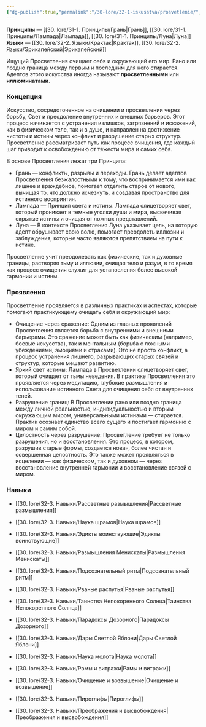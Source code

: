 ```yaml
---
{"dg-publish":true,"permalink":"/30-lore/32-1-iskusstva/prosvetlenie/","tags":["незримое/искусство"]}
---
```


**Принципы** — [[30. lore/31-1. Принципы/Грань\|Грань]], [[30. lore/31-1. Принципы/Лампада\|Лампада]], [[30. lore/31-1. Принципы/Луна\|Луна]]
**Языки** — [[30. lore/32-2. Языки/Крактак\|Крактак]], [[30. lore/32-2. Языки/Эрикапейский\|Эрикапейский]]

Ищущий Просветления очищает себя и окружающий его мир. Рано или поздно граница между первым и последним для него стирается. Адептов этого искусства иногда называют **просветленными** или **иллюминатами**.
### Концепция
Искусство, сосредоточенное на очищении и просветлении через борьбу, Cвет и преодоление внутренних и внешних барьеров. Этот процесс начинается с устранения излишков, загрязнений и искажений, как в физическом теле, так и в душе, и направлен на достижение чистоты и истины через конфликт и разрушение старых структур. Просветление рассматривает путь как процесс очищения, где каждый шаг приводит к освобождению от тяжести мира и самих себя.

В основе Просветления лежат три Принципа:

- Грань — конфликты, разрывы и переходы. Грань делает адептов Просветления безжалостными к тому, что воспринимается ими как лишнее и враждебное, помогает отделить старое от нового, вычищая то, что должно исчезнуть, и создавая пространство для истинного восприятия. 
- Лампада — Принцип света и истины. Лампада олицетворяет свет, который проникает в темные уголки души и мира, высвечивая скрытые истины и очищая от ложных представлений. 
- Луна — В контексте Просветления Луна указывает цель, на которую адепт обрушивает свою волю, помогает преодолеть иллюзии и заблуждения, которые часто являются препятствием на пути к истине. 

Просветление учит преодолевать как физические, так и духовные границы, растворяя тьму и иллюзии, очищая тело и разум, в то время как процесс очищения служит для установления более высокой гармонии и истины.
### Проявления
Просветление проявляется в различных практиках и аспектах, которые помогают практикующему очищать себя и окружающий мир:

- Очищение через сражение: Одним из главных проявлений Просветления является борьба с внутренними и внешними барьерами. Это сражение может быть как физическим (например, боевые искусства), так и ментальным (борьба с ложными убеждениями, эмоциями и страхами). Это не просто конфликт, а процесс устранения лишнего, разрывающих старых связей и структур, которые мешают развитию.
- Яркий свет истины: Лампада в Просветлении олицетворяет свет, который очищает от тьмы неведения. В практике Просветления это проявляется через медитацию, глубокие размышления и использование истинного Света для очищения себя от внутренних теней.
- Разрушение границ: В Просветлении рано или поздно граница между личной реальностью, индивидуальностью и вторым окружающим миром, универсальными истинами — стирается. Практик осознает единство всего сущего и постигает гармонию с миром и самим собой. 
- Целостность через разрушение: Просветление требует не только разрушения, но и восстановления. Это процесс, в котором, разрушив старые формы, создается новая, более чистая и совершенная целостность. Это также может проявляться в исцелении — как физическом, так и духовном — через восстановление внутренней гармонии и восстановление связей с миром.
### Навыки
- [[30. lore/32-3. Навыки/Рассветные размышления\|Рассветные размышления]]
- [[30. lore/32-3. Навыки/Наука шрамов\|Наука шрамов]]
- [[30. lore/32-3. Навыки/Эдикты воинствующие\|Эдикты воинствующие]]
- [[30. lore/32-3. Навыки/Размышления Менискаты\|Размышления Менискаты]]
- [[30. lore/32-3. Навыки/Подсознательный ритм\|Подсознательный ритм]]
- [[30. lore/32-3. Навыки/Рваные распутья\|Рваные распутья]]
- [[30. lore/32-3. Навыки/Таинства Непокоренного Солнца\|Таинства Непокоренного Солнца]]
- [[30. lore/32-3. Навыки/Парадоксы Дозорного\|Парадоксы Дозорного]]

- [[30. lore/32-3. Навыки/Дары Светлой Яблони\|Дары Светлой Яблони]]
- [[30. lore/32-3. Навыки/Наука молота\|Наука молота]]
- [[30. lore/32-3. Навыки/Рамы и витражи\|Рамы и витражи]]
- [[30. lore/32-3. Навыки/Очищение и возвышение\|Очищение и возвышение]]
- [[30. lore/32-3. Навыки/Пироглифы\|Пироглифы]]
- [[30. lore/32-3. Навыки/Преображения и высвобождения\|Преображения и высвобождения]]